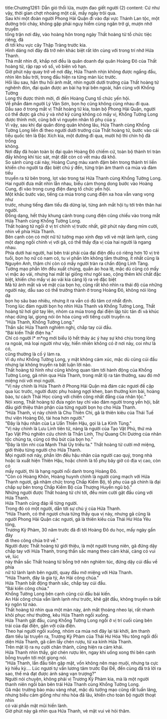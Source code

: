 title:Chương1261: Dẫn gió thổi lửa, mượn đao giết người (2)
content:
Cứ như vậy, thời gian chợt nhoáng một cái, mấy ngày trôi qua.<br>Sau khi một đoàn người Phong Hải Quận đi vào đại vực Thánh Lan tộc, một<br>đường trôi chảy, không gặp phải nguy hiểm cùng ngăn trở gì, mượn nhờ truyền<br>tống trận nơi đây, vào hoàng hôn trong ngày Thất hoàng tử tổ chức tiệc riêng, đã<br>đi tới khu vực cây Thập Tràng trước kia.<br>Hình dáng nơi đây đã trở nên khác biệt rất lớn cùng với trong trí nhớ Hứa<br>Thanh.<br>Thả mắt nhìn đi, khắp nơi đều là quân doanh đại quân Hoàng Đô của Thất<br>hoàng tử, rập rạp vô số, vô biên vô hạn.<br>Giờ phút này quay trở về nơi đây, Hứa Thanh nhịn không được ngẩng đầu,<br>nhìn lên bầu trời, trong đầu hiện ra từng màn lúc trước.<br>Hồi lâu sau, hắn thu hồi ánh mắt, nhìn người dưới trướng của Thất hoàng tử<br>nghênh đón, đại quân được an bài hạ trại bên ngoài, hắn cùng với Khổng Tường<br>Long thì được thỉnh mời, đi đến Hoàng Cung tổ chức yến hội.<br>Về phần đám người Lý Vân Sơn, bọn họ cũng không cùng nhau đi qua.<br>Dẫu sao ở trong mắt vị Thất hoàng tử kia, toàn bộ Phong Hải Quận, người<br>có thể được gã chú ý và nhớ kỹ cũng không có mấy vị, Khổng Tường Long<br>được thỉnh mời, cũng bởi vì nguyên nhân tổ phụ của y.<br>Vì vậy, sau khi đại quân đóng quân không lâu, Hứa Thanh cùng Khổng<br>Tường Long liền đi theo người dưới trướng của Thất hoàng tử, bước vào cái<br>tiểu quốc tên là Đặc Xích kia, một đường đi qua, mười hộ thì chín hộ đã trống<br>không.<br>Nơi đây đã hoàn toàn bị đại quân Hoàng Đô chiếm cứ, toàn bộ thành trì tràn<br>đầy không khí túc sát, mặt đất còn có vết máu đã khô.<br>So sánh cùng cái này, Hoàng Cung màu xanh đậm bên trong thành trì liền<br>khiến cho người ta đặc biệt chú ý đến, từng trận âm thanh ca múa và đàm tiếu<br>truyền ra từ bên trong, lọt vào trong tai Hứa Thanh cùng Khổng Tường Long.<br>Hai người đưa mắt nhìn lẫn nhau, biểu cảm thong dong bước vào Hoàng<br>Cung, đi vào trong cung điện đang tổ chức yến hội.<br>Một khắc bước vào, tiếng ca múa trong cung điện xa hoa vẫn vang vọng như<br>trước, nhưng tiếng đàm tiếu đã dừng lại, từng ánh mắt hội tụ tới trên thân hai<br>người.<br>Đồng dạng, hết thảy khung cảnh trong cung điện cũng chiếu vào trong mắt<br>Hứa Thanh cùng Khổng Tường Long.<br>Thất hoàng tử ngồi ở vị trí chính vị trước nhất, giờ phút này đang mỉm cười,<br>nhìn về phía Hứa Thanh.<br>Bên cạnh còn có một nữ tử tướng mạo xinh đẹp với vẻ mặt lành lạnh, cùng<br>một dạng ngồi chính vị với gã, có thể thấy địa vị của hai người là ngang nhau.<br>Phía dưới hai người, hai bên trái phải của đại điện đều có riêng hơn 10 vị trẻ<br>tuổi, bọn họ nữ có nam có, tu vi phần lớn không tầm thường, ít nhất cũng là<br>Nguyên Anh, thậm chí còn có mấy người tràn ra chấn động Linh Tàng.<br>Tướng mạo phần lớn đều xuất chúng, quần áo hoa lệ, mặc dù cũng có mấy<br>vị mặc áo vải, nhưng hai mắt lại giống như ngôi sao, cộng thêm khí chất đặc<br>biệt, khiến cho mấy vị áo vải kia càng lộ ra vẻ đặc biệt<br>Mà từ ánh mắt và vẻ mặt của bọn họ, cũng rất khó nhìn ra thái độ của những<br>người này, dẫu sao có thể trưởng thành ở trong Hoàng Đô, không nói lòng dạ<br>bọn họ sâu bao nhiêu, nhưng ít ra vẫn có đủ tâm cơ nhất định.<br>Trong lúc đám người bọn họ nhìn Hứa Thanh và Khổng Tường Long, Thất<br>hoàng tử hơi giơ tay lên, nhóm ca múa trong đại điện lập tức tản đi và khúc<br>nhạc dừng lại, giọng nói ôn hòa cùng với tiếng cười truyền ra.<br>"Hứa Thanh, Khổng Tường Long."<br>Thần sắc Hứa Thanh nghiêm nghị, chắp tay cúi đầu.<br>"Bái kiến Thất điện hạ."<br>Chỉ có người l* m*ng mới biểu lộ hết thảy ác ý hay sự khó chịu trong lòng<br>ra ngoài, mà loại người như vậy, hiển nhiên không có ở nơi này, coi như là có,<br>cũng thường là cố ý làm ra.<br>Ví dụ như Khổng Tường Long, y mặt không cảm xúc, mặc dù cũng cúi đầu<br>nhưng lại không truyền ra bất luận lời nào.<br>Thất hoàng tử hình như cũng không quan tâm tới hành động của Khổng<br>Tường Long, gã nhìn qua Hứa Thanh, trong mắt lộ ra tán thưởng, sau đó mở<br>miệng nói với mọi người.<br>"Vị này chính là Hứa Thanh ở Phong Hải Quận mà đám các ngươi đề cập<br>qua lúc trước, người được phụ hoàng ngợi khen, ban thưởng kim bài, hoàng<br>bào, tư cách Thái Học cùng với chiến công nhất đẳng của nhân tộc."<br>Nói xong, Thất hoàng tử đưa ngón tay chỉ vào đám người trong yến hội, bắt<br>đầu giới thiệu thân phận của từng người bọn họ cho Hứa Thanh.<br>"Hứa Thanh, vị này chính là Chu Thiên Chi, gã là thiên kiêu của Thái Tuế<br>thư viện Hoàng Đô, tài hoa hơn người."<br>"Đây là hậu nhân của La Uẩn Thiên Hậu, gọi là La Kính Tùng."<br>"Vị này chính là Lưu Linh tiên tử, nàng là người của Tạo Vật Phủ, thứ mà<br>Tạo Vật Phủ nghiên cứu chính là Thần Linh, Thự Quang Chi Dương của nhân<br>tộc chúng ta, cũng có thủ bút của bọn họ."<br>"Đây là tôn nhi của Mạnh Thái Úy triều ta." Thất hoàng tử cười mở miệng,<br>giới thiệu từng người cho Hứa Thanh.<br>Mọi người nơi này, phần lớn đều hậu nhân của người cao quý, trong nhà<br>hoặc là xuất hiện Thiên Hậu, hoặc chính là tổ phụ bây giờ có địa vị cao, còn có<br>mấy người, thì là hạng người nổi danh trong Hoàng Đô.<br>"Còn có Hoàng Khôn, Hoàng huynh chính là người cùng mạch với Hứa<br>Thanh ngươi, gã nhậm chức trong Chấp Kiếm Bộ, tổ phụ của gã chính là đại<br>chấp sự bên trong Chấp Kiếm Bộ của Thượng Huyền ngũ bộ."<br>Những người được Thất hoàng tử chỉ tới, đều mỉm cười gật đầu cùng với<br>Hứa Thanh.<br>Hứa Thanh cũng đáp lễ từng người.<br>Trong đó có một người, dẫn tới sự chú ý của Hứa Thanh.<br>"Hứa Thanh, có thể ngươi chưa từng thấy qua vị này, nhưng gã cũng là<br>người Phong Hải Quận các ngươi, gã là thiên kiêu của Thái Hư Hóa Yêu tông,<br>Trương Kỳ Phàm, 30 năm trước đã đi tới Hoàng Đô du học, mấy ngày gần đây<br>đi theo công chúa trở về."<br>Người được Thất hoàng tử giới thiệu, là một người trung niên, gã đứng dậy<br>chắp tay với Hứa Thanh, trong thần sắc mang theo cảm khái, càng có vui vẻ, lúc<br>này thần sắc Thất hoàng tử bỗng trở nên nghiêm túc, đứng dậy cúi đầu về phía<br>nữ tử lành lạnh bên người, quay đầu mở miệng với Hứa Thanh.<br>"Hứa Thanh, đây là gia tỷ, An Hải công chúa."<br>Hứa Thanh bất động thanh sắc, chắp tay cúi đầu.<br>"Bái kiến công chúa."<br>Khổng Tường Long bên cạnh cũng cúi đầu bái kiến.<br>An Hải công chúa vẫn lành lạnh như trước, khẽ gật đầu, không truyền ra bất<br>kỳ ngôn từ nào.<br>Thất hoàng tử nhìn qua một màn này, ánh mắt thoáng nheo lại, rất nhanh<br>khôi phục như thường, kêu Hứa Thanh ngồi xuống.<br>Hứa Thanh gật đầu, cùng Khổng Tường Long ngồi ở vị trí cuối cùng bên<br>trái của đại điện, gần với cửa điện.<br>Theo hai người ngồi xuống, nhóm ca múa nơi đây lại tái khởi, âm thanh<br>đàm tiếu lại truyền ra, Trương Kỳ Phàm của Thái Hư Hóa Yêu tông ngồi đối<br>diện Hứa Thanh, gã cầm lấy chén rượu, từ xa kính Hứa Thanh.<br>Trên mặt lộ ra nụ cười chân thành, cũng hiện ra cảm khái.<br>Hứa Thanh nhìn thấy, giơ chén rượu lên, ngay khi uống xong thì bên cạnh<br>bỗng truyền tới một giọng nói.<br>"Hứa Thanh, lần đầu tiên gặp mặt, vốn không nên mạo muội, nhưng ta cực<br>kỳ hiếu kỳ.... Lúc ngươi tự vấn lương tâm trước Đại Đế, đến cùng đã trả lời ra<br>sao, thế mà đạt được ánh sáng vạn trượng?"<br>Người nói chuyện, không phải vị Trương Kỳ Phàm kia, mà là một người<br>thanh niên ngồi bàn bên trái Hứa Thanh cùng Khổng Tường Long.<br>Gã mặc trường bào màu vàng nhạt, mặc dù tướng mạo cũng rất tuấn lãng,<br>nhưng biểu cảm giống như nhu hòa đã lâu, khiến cho toàn bộ người thoạt nhìn<br>có vài phần mặt mũi hiền lành.<br>Giờ phút này gã nhìn qua Hứa Thanh, vẻ mặt vui vẻ hỏi thăm.